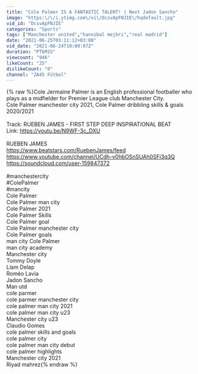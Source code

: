 ```yaml
---
title: "Cole Palmer IS A FANTASTIC TALENT! | Next Jadon Sancho"
image: "https:\/\/i.ytimg.com\/vi\/DcsvApFNJIE\/hqdefault.jpg"
vid_id: "DcsvApFNJIE"
categories: "Sports"
tags: ["Manchester united","hannibal mejbri","real madrid"]
date: "2021-06-25T03:11:12+03:00"
vid_date: "2021-06-24T10:00:07Z"
duration: "PT6M1S"
viewcount: "946"
likeCount: "25"
dislikeCount: "0"
channel: "ZA45 Fútbol"
---
```

{% raw %}Cole Jermaine Palmer is an English professional footballer who plays as a midfielder for Premier League club Manchester City.<br />Cole Palmer manchester city 2021, Cole Palmer dribbling skills &amp; goals 2020/2021<br /><br />Track: RUEBEN JAMES - FIRST STEP DEEP INSPIRATIONAL BEAT<br />Link: <a rel="nofollow" target="blank" href="https://youtu.be/N9WF-3c_DXU">https://youtu.be/N9WF-3c_DXU</a><br /><br />RUEBEN JAMES<br /><a rel="nofollow" target="blank" href="https://www.beatstars.com/RuebenJames/feed">https://www.beatstars.com/RuebenJames/feed</a><br /><a rel="nofollow" target="blank" href="https://www.youtube.com/channel/UCdh-v0hbOSnSUAh0SFj3q3Q">https://www.youtube.com/channel/UCdh-v0hbOSnSUAh0SFj3q3Q</a><br /><a rel="nofollow" target="blank" href="https://soundcloud.com/user-159847372">https://soundcloud.com/user-159847372</a><br /><br />#manchestercity<br />#ColePalmer<br />#mancity<br />Cole Palmer<br />Cole Palmer man city<br />Cole Palmer 2021<br />Cole Palmer Skills<br />Cole Palmer goal<br />Cole Palmer manchester city<br />Cole Palmer goals<br />man city Cole Palmer<br />man city academy<br />Manchester city<br />Tommy Doyle<br />Liam Delap<br />Roméo Lavia<br />Jadon Sancho<br />Man utd<br />cole parmer <br />cole parmer manchester city<br />cole palmer man city 2021<br />cole palmer man city u23<br />Manchester city u23<br />Claudio Gomes<br />cole palmer skills and goals<br />cole palmer city<br />cole palmer man city debut<br />cole palmer highlights<br />Manchester city 2021<br />Riyad mahrez{% endraw %}
